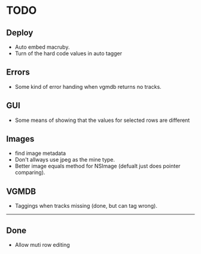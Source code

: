 TODO
====

Deploy
-------
* Auto embed macruby.
* Turn of the hard code values in auto tagger

Errors
------
* Some kind of error handing when vgmdb returns no tracks.

GUI
---
* Some means of showing that the values for selected rows are different

Images
-------
* find image metadata
* Don't allways use jpeg as the mine type.
* Better image equals method for NSImage (defualt just does pointer comparing).

VGMDB
-----
* Taggings when tracks missing (done, but can tag wrong).

----
Done
----
* Allow muti row editing